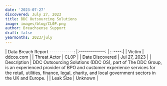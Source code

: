 ```yaml
---
date: '2023-07-27'
discovered: July 27, 2023
title: DDC Outsourcing Solutions
image: images/blog/CL0P.png
author: Breachsense Support
draft: false
yearmonths: 2023/july
---
```



| Data Breach Report
------------:     |:-------------:    | :-----:|
| Victim      | ddcos.com      | 
| Threat Actor      | CL0P      | 
| Date Discovered      | Jul 27, 2023      | 
| Description      | DDC Outsourcing Solutions (DDC OS), part of The DDC Group, is an experienced provider of BPO and customer experience services for the retail, utilities, finance, legal, charity, and local government sectors in the UK and Europe.      | 
| Leak Size      | Unknown      | 

